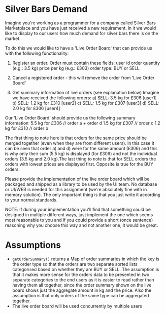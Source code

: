 # Silver Bars Demand

Imagine you're working as a programmer for a company called Silver Bars Marketplace and you have just received a new requirement. In it we would like to display to our users how much demand for silver bars there is on the market.

To do this we would like to have a 'Live Order Board' that can provide us with the following functionality:

1) Register an order. Order must contain these fields:
user id
order quantity (e.g.: 3.5 kg)
price per kg (e.g.: £303)
order type: BUY or SELL

2) Cancel a registered order - this will remove the order from 'Live Order Board'

3) Get summary information of live orders (see explanation below)
Imagine we have received the following orders:
a) SELL: 3.5 kg for £306 [user1]
b) SELL: 1.2 kg for £310 [user2]
c) SELL: 1.5 kg for £307 [user3]
d) SELL: 2.0 kg for £306 [user4]

Our ‘Live Order Board’ should provide us the following summary information:
5.5 kg for £306 // order a + order d
1.5 kg for £307 // order c
1.2 kg for £310 // order b

The first thing to note here is that orders for the same price should be merged together (even when they are from different users). In this case it can be seen that order a) and d) were for the same amount (£306) and this is why only their sum (5.5 kg) is displayed (for £306) and not the individual orders (3.5 kg and 2.0 kg).The last thing to note is that for SELL orders the orders with lowest prices are displayed first. Opposite is true for the BUY orders. 

Please provide the implementation of the live order board which will be packaged and shipped as a library to be used by the UI team. No database or UI/WEB is needed for this assignment (we're absolutely fine with in memory solution). The only important thing is that you just write it according to your normal standards.

NOTE: if during your implementation you'll find that something could be designed in multiple different ways, just implement the one which seems most reasonable to you and if you could provide a short (once sentence) reasoning why you choose this way and not another one, it would be great.


# Assumptions

- ```getOrderSummary()``` returns a Map of order summaries in which the key is the order type so that
the orders are two separate sorted lists categorised based on whether they are BUY or SELL.
The assumption is that it makes more sense for the orders data to be presented in two separate categories
to the end users as it is easier to read rather than having them all together, since the order summary
shown on the live board shows just the aggregate amount in kg and the price.
Also the assumption is that only orders of the same type can be aggregated together.
- The live order board will be used concurrently by multiple users
